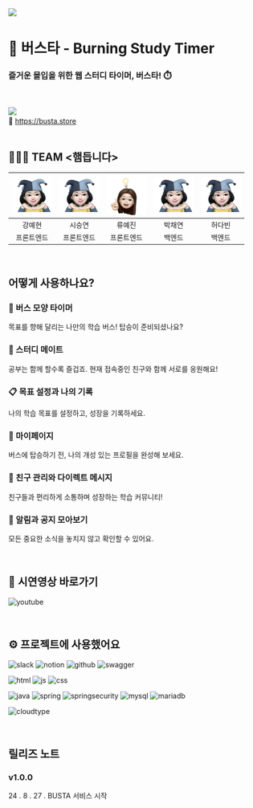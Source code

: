 <img src="src/main/resources/static/assets/배너-작업중web.png">

# 🚌 버스타 - Burning Study Timer
### 즐거운 몰입을 위한 웹 스터디 타이머, 버스타! ⏱️<br>
<br>

<img src="https://github.com/user-attachments/assets/f0552d03-11e1-4dff-9719-f33ad8474498" width="170" onclick="window.open('https://busta.store');"> <br>
🔗 https://busta.store
<br><br>

## 🧑‍🤝‍🧑 TEAM <햄듭니다>
|<img src="src/main/resources/static/assets/시승연.png" width="80">|<img src="src/main/resources/static/assets/시승연.png" width="80">|<img src="src/main/resources/static/assets/류예진.jpg" width="80">|<img src="src/main/resources/static/assets/시승연.png" width="80">|<img src="src/main/resources/static/assets/시승연.png" width="80">|
|:---:|:---:|:---:|:---:|:---:|
|강예현|시승연|류예진|박채연|허다빈|
|프론트엔드|프론트엔드|프론트엔드|백엔드|백엔드|

<br>

## 어떻게 사용하나요?
### 🚌 버스 모양 타이머 
목표를 향해 달리는 나만의 학습 버스! 탑승이 준비되셨나요?

### 👯 스터디 메이트
공부는 함께 할수록 즐겁죠. 현재 접속중인 친구와 함께 서로를 응원해요!

### 📋 목표 설정과 나의 기록
나의 학습 목표를 설정하고, 성장을 기록하세요.

### 🧘 마이페이지
버스에 탑승하기 전, 나의 개성 있는 프로필을 완성해 보세요.

### 💬 친구 관리와 다이렉트 메시지
친구들과 편리하게 소통하며 성장하는 학습 커뮤니티!

### 🔔 알림과 공지 모아보기
모든 중요한 소식을 놓치지 않고 확인할 수 있어요.

<br>

## 🎥 시연영상 바로가기
![youtube](https://img.shields.io/badge/YouTube-FF0000?style=for-the-badge&logo=youtube&logoColor=white)

<br>

## ⚙️ 프로젝트에 사용했어요
![slack](https://img.shields.io/badge/Slack-4A154B?style=for-the-badge&logo=slack&logoColor=white)
![notion](https://img.shields.io/badge/Notion-000000?style=for-the-badge&logo=notion&logoColor=white)
![github](https://img.shields.io/badge/GitHub-100000?style=for-the-badge&logo=github&logoColor=white)
![swagger](https://img.shields.io/badge/-Swagger-%23Clojure?style=for-the-badge&logo=swagger&logoColor=white)

![html](https://img.shields.io/badge/HTML5-E34F26?style=for-the-badge&logo=html5&logoColor=white)
![js](https://img.shields.io/badge/JavaScript-F7DF1E?style=for-the-badge&logo=JavaScript&logoColor=white)
![css](https://img.shields.io/badge/CSS-239120?&style=for-the-badge&logo=css3&logoColor=white)

![java](https://img.shields.io/badge/Java-ED8B00?style=for-the-badge&logo=openjdk&logoColor=white)
![spring](https://img.shields.io/badge/Spring-6DB33F?style=for-the-badge&logo=spring&logoColor=white)
![springsecurity](https://img.shields.io/badge/Spring_Security-6DB33F?style=for-the-badge&logo=Spring-Security&logoColor=white)
![mysql](https://img.shields.io/badge/MySQL-005C84?style=for-the-badge&logo=mysql&logoColor=white)
![mariadb](https://img.shields.io/badge/MariaDB-003545?style=for-the-badge&logo=mariadb&logoColor=white)

![cloudtype](https://img.shields.io/badge/CloudType-00A1E0?style=for-the-badge&logo=Salesforce&logoColor=white)

<br>

## 릴리즈 노트
### v1.0.0 
24 . 8 . 27 .  BUSTA 서비스 시작
